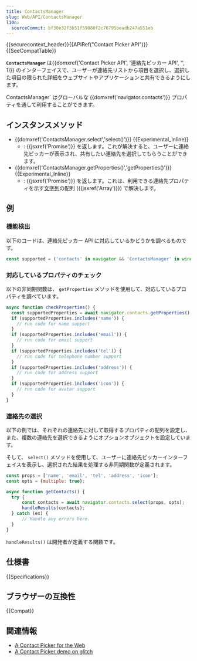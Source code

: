 ```yaml
---
title: ContactsManager
slug: Web/API/ContactsManager
l10n:
  sourceCommit: bf30e32f3b51f59080f2c76795beadb247a551eb
---
```


{{securecontext_header}}{{APIRef("Contact Picker API")}}{{SeeCompatTable}}

**`ContactsManager`** は{{domxref('Contact Picker API', '連絡先ピッカー API', '', 1)}} のインターフェイスで、ユーザーが連絡先リストから項目を選択し、選択した項目の限られた詳細をウェブサイトやアプリケーションと共有できるようにします。

ContactsManager` はグローバルな {{domxref('navigator.contacts')}} プロパティを通して利用することができます。

## インスタンスメソッド

- {{domxref('ContactsManager.select','select()')}} {{Experimental_Inline}}
  - : {{jsxref('Promise')}} を返します。これが解決すると、ユーザーに連絡先ピッカーが表示され、共有したい連絡先を選択してもらうことができます。
- {{domxref('ContactsManager.getProperties()','getProperties()')}} {{Experimental_Inline}}
  - : {{jsxref('Promise')}} を返します。これは、利用できる連絡先プロパティを示す[文字列](ja/docs/Web/JavaScript/Data_structures#文字列型_string)の配列 ({{jsxref('Array')}}) で解決します。

## 例

### 機能検出

以下のコードは、連絡先ピッカー API に対応しているかどうかを調べるものです。

```js
const supported = ('contacts' in navigator && 'ContactsManager' in window);
```

### 対応しているプロパティのチェック

以下の非同期関数は、 `getProperties` メソッドを使用して、対応しているプロパティを調べています。

```js
async function checkProperties() {
  const supportedProperties = await navigator.contacts.getProperties();
  if (supportedProperties.includes('name')) {
    // run code for name support
  }
  if (supportedProperties.includes('email')) {
    // run code for email support
  }
  if (supportedProperties.includes('tel')) {
    // run code for telephone number support
  }
  if (supportedProperties.includes('address')) {
    // run code for address support
  }
  if (supportedProperties.includes('icon')) {
    // run code for avatar support
  }
}
```

### 連絡先の選択

以下の例では、それぞれの連絡先に対して取得するプロパティの配列を設定し、また、複数の連絡先を選択できるようにオプションオブジェクトを設定しています。

そして、 `select()` メソッドを使用して、ユーザーに連絡先ピッカーインターフェイスを表示し、選択された結果を処理する非同期関数が定義されます。

```js
const props = ['name', 'email', 'tel', 'address', 'icon'];
const opts = {multiple: true};

async function getContacts() {
  try {
      const contacts = await navigator.contacts.select(props, opts);
      handleResults(contacts);
  } catch (ex) {
      // Handle any errors here.
  }
}
```

`handleResults()` は開発者が定義する関数です。

## 仕様書

{{Specifications}}

## ブラウザーの互換性

{{Compat}}

## 関連情報

- [A Contact Picker for the Web](https://web.dev/contact-picker/)
- [A Contact Picker demo on glitch](https://contact-picker.glitch.me/)
